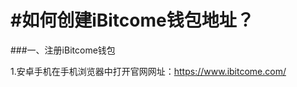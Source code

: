 #如何创建iBitcome钱包地址？
========================

###一、注册iBitcome钱包

1.安卓手机在手机浏览器中打开官网网址：https://www.ibitcome.com/



